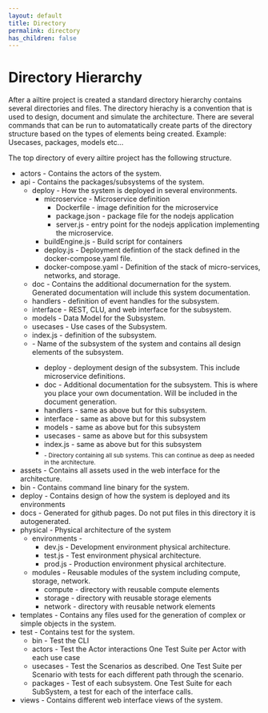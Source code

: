 ```yaml
---
layout: default
title: Directory
permalink: directory
has_children: false
---
```

# Directory Hierarchy

After a ailtire project is created a standard directory hierarchy contains several directories and files.
The directory hierachy is a convention that is used to design, document and simulate the architecture.
There are several commands that can be run to automatatically create parts of the directory structure based on
the types of elements being created. Example: Usecases, packages, models etc...

The top directory of every ailtire project has the following structure.

* actors - Contains the actors of the system.
* api - Contains the packages/subsystems of the system.
    * deploy - How the system is deployed in several environments.
      * microservice - Microservice definition
        * Dockerfile - image definition for the microservice
        * package.json - package file for the nodejs application
        * server.js - entry point for the nodejs application implementing the microservice.
      * buildEngine.js - Build script for containers
      * deploy.js - Deployment defintion of the stack defined in the docker-compose.yaml file.
      * docker-compose.yaml - Definition of the stack of micro-services, networks, and storage.
    * doc - Contains the additional documernation for the system. Generated documentation will include this system documentation.
    * handlers - definition of event handles for the subsystem.
    * interface - REST, CLU, and web interface for the subsystem.
    * models - Data Model for the Subsystem.
    * usecases - Use cases of the Subsystem.
    * index.js - definition of the subsystem.
    * <Package Name> - Name of the subsystem of the system and contains all design elements of the subsystem.
      * deploy - deployment design of the subsystem. This include microservice definitions. 
      * doc - Additional documentation for the subsystem. This is where you place your own documentation. Will be included in the document generation.
      * handlers - same as above but for this subsystem.
      * interface - same as above but for this subsystem
      * models - same as above but for this subsystem
      * usecases - same as above but for this subsystem
      * index.js - same as above but for this subsystem
      * <Sub Package Name> - Directory containing all sub systems. This can continue as deep as needed in the architecture.
* assets - Contains all assets used in the web interface for the architecture.
* bin - Contains command line binary for the system.
* deploy - Contains design of how the system is deployed and its environments
* docs - Generated for github pages. Do not put files in this directory it is autogenerated.
* physical - Physical architecture of the system
  * environments - 
    * dev.js - Development environment physical architecture.
    * test.js - Test environment physical architecture.
    * prod.js - Production environment physical architecture.
  * modules - Reusable modules of the system including compute, storage, network.
    * compute - directory with reusable compute elements
    * storage - directory with reusable storage elements
    * network - directory with reusable network elements
* templates - Contains any files used for the generation of complex or simple objects in the system.
* test - Contains test for the system.
    * bin - Test the CLI
    * actors - Test the Actor interactions One Test Suite per Actor with each use case
    * usecases - Test the Scenarios as described. One Test Suite per Scenario with tests for each different path through
      the scenario.
    * packages - Test of each subsystem. One Test Suite for each SubSystem, a test for each of the interface calls.
* views - Contains different web interface views of the system.

